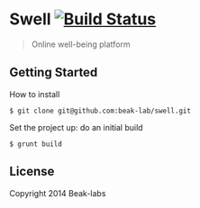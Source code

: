 # Swell [![Build Status](https://secure.travis-ci.org/beak-lab/swell.png?branch=master)](https://github.com/beak-lab/swell)

> Online well-being platform

## Getting Started

How to install

```
$ git clone git@github.com:beak-lab/swell.git
```

Set the project up: do an initial build

```
$ grunt build
```

## License

Copyright 2014 Beak-labs